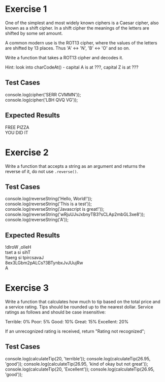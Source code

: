 # Exercise 1

One of the simplest and most widely known ciphers is a Caesar cipher, also known as a shift cipher. In a shift cipher the meanings of the letters are shifted by some set amount.

A common modern use is the ROT13 cipher, where the values of the letters are shifted by 13 places. Thus 'A' ↔ 'N', 'B' ↔ 'O' and so on.

Write a function that takes a ROT13 cipher and decodes it.

Hint: look into charCodeAt() - capital A is at ???, capital Z is at ???

## Test Cases
console.log(cipher('SERR CVMMN'));  
console.log(cipher('LBH QVQ VG'));  

## Expected Results
FREE PIZZA  
YOU DID IT  

# Exercise 2

Write a function that accepts a string as an argument and returns the reverse of it, do not use `.reverse()`.

## Test Cases

console.log(reverseString('Hello, World!'));  
console.log(reverseString('This is a test'));  
console.log(reverseString('Javascript is great!'));  
console.log(reverseString('wRjuUJvJxbnyTB3?sCLAp2mbGL3xe8'));  
console.log(reverseString('A'));  

## Expected Results

!dlroW ,olleH  
tset a si sihT  
!taerg si tpircsavaJ  
8ex3LGbm2pALCs?3BTynbxJvJUujRw  
A

# Exercise 3

Write a function that calculates how much to tip based on the total price and a service rating. Tips should be rounded up to the nearest dollar. Service ratings as follows and should be case insensitive:

Terrible: 0%
Poor: 5%
Good: 10%
Great: 15%
Excellent: 20%

If an unrecognized rating is received, return "Rating not recognized";

## Test Cases

console.log(calculateTip(20, 'terrible'));
console.log(calculateTip(26.95, 'good'));
console.log(calculateTip(26.95, 'kind of okay but not great'));
console.log(calculateTip(20, 'Excellent'));
console.log(calculateTip(26.95, 'good')); 
